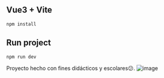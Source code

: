 ## Vue3 + Vite
```
npm install
```
## Run project
```
npm run dev
```
Proyecto hecho con fines didácticos y escolares😕.
![image](https://github.com/Ulises-Saucedo/despertagoat/assets/147457362/966eabd3-1b1a-4b9b-b2d6-66bb3be1afbc)
